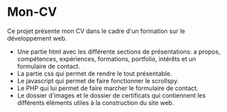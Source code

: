 # Mon-CV

Ce projet présente mon CV dans le cadre d'un formation sur le développement web.

- Une partie html avec les différente sections de présentations: a propos, compétences, expériences, formations, portfolio, intérêts et un formulaire de contact.
- La partie css qui permet de rendre le tout présentable.
- Le javascript qui permet de faire fonctionner le scrollspy.
- Le PHP qui lui permet de faire marcher le formulaire de contact.
- Le dossier d'images et le dossier de certificats qui contiennent les différents éléments utiles à la construction du site web.
